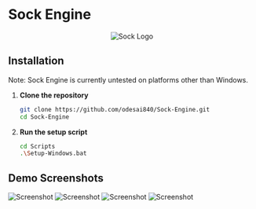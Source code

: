 # Sock Engine

<div align="center">
  <img src="Assets/Branding/sockenginelogo.png" alt="Sock Logo">
</div>

## Installation
Note: Sock Engine is currently untested on platforms other than Windows.

1. **Clone the repository**

   ```sh
   git clone https://github.com/odesai840/Sock-Engine.git
   cd Sock-Engine
   ```

2. **Run the setup script**
   
   ```sh
   cd Scripts
   .\Setup-Windows.bat
   ```

## Demo Screenshots
![Screenshot](/demo/scene1.png)
![Screenshot](/demo/scene2.png)
![Screenshot](/demo/norm_debug.png)
![Screenshot](/demo/spec_debug.png)
